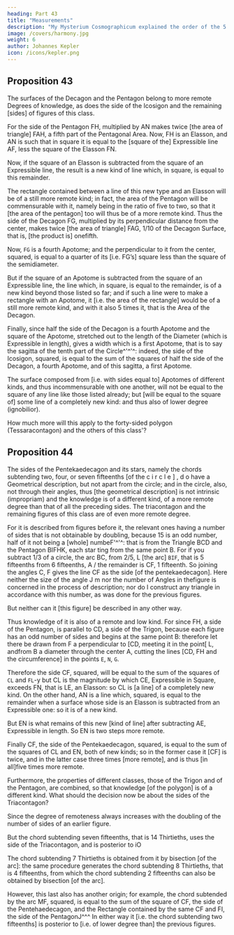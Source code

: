 ```yaml
---
heading: Part 43
title: "Measurements"
description: "My Mysterium Cosmographicum explained the order of the 5 solids in the world"
image: /covers/harmony.jpg
weight: 6
author: Johannes Kepler
icon: /icons/kepler.png
---
```



## Proposition 43

The surfaces of the Decagon and the Pentagon belong to more remote Degrees of knowledge, as does the side of the Icosigon and the remaining [sides] of figures of this class.

For the side of the Pentagon FH, multiplied by AN makes twice [the area of triangle] FAH, a fifth part of the Pentagonal Area. Now, FH is an Elasson, and AN is such that in square it is equal to the [square of the] Expressible line AF, less the square of the Elasson FN.

Now, if the square of an Elasson is subtracted from the square of an Expressible line, the result is a new kind of line which, in square, is equal to this remainder. 

The rectangle contained between a line of this new type and an Elasson will be of a still more remote kind; in fact, the area of the Pentagon will be commensurable with it, namely being in the ratio of five to two, so that
it [the area of the pentagon] too will thus be of a more remote kind. Thus the side of the Decagon FG, multiplied by its perpendicular distance from the center, makes twice [the area of triangle]
FAG, 1/10 of the Decagon Surface, that is, [the product is] onefifth. 

Now, `FG` is a fourth Apotome; and the perpendicular to it from the center, squared, is equal to a quarter of its [i.e. FG’s] square less than the square of the semidiameter. 

But if the square of an Apotome is subtracted from the square of an Expressible line, the line which, in square, is equal to the remainder, is of a new kind beyond those listed so far; and if such a line were to make a rectangle with an Apotome, it [i.e. the area of the rectangle] would be of a still more remote kind, and with it also 5 times it, that is the Area of the Decagon.


Finally, since half the side of the Decagon is a fourth Apotome and the square of the Apotome, stretched out to the length of the Diameter (which is Expressible in length), gives a width which is a first Apotome, that is to say the sagitta
of the tenth part of the Circle^'^'^: indeed, the side of the Icosigon, squared, is equal to the sum of the squares of half the side of the Decagon, a fourth Apotome, and of this sagitta, a first Apotome. 

The surface composed from [i.e. with sides equal to] Apotomes of different kinds, and thus incommensurable with one another, will not be equal to the square of any line like those listed already; but [will be equal to the square of] some line of a completely new kind: and thus also of lower degree (ignobilior).

How much more will this apply to the forty-sided polygon (Tessaracontagon) and the others of this class'?


## Proposition 44

The sides of the Pentekaedecagon and its stars, namely the chords subtending two, four, or seven fifteenths [of the c i r c l e ] , d o have a Geometrical description, but not apart from the circle; and in the circle, also, not through their angles, thus [the geometrical description] is not intrinsic (impropriam) and the knowledge is of a different kind, of a more remote degree than that of all the preceding sides. The triacontagon and the remaining figures of this class are of even more remote degree.

For it is described from figures before it, the relevant ones having a number of sides that is not obtainable by doubling, because 15 is an odd number, half of it not being a [whole] numbeF'^'^: that is from
the Triangle BCD and the Pentagon BIFHK, each star ting from the same point B. For if you subtract 1/3 of a circle, the arc BC, from 2/5, L [the arc] `BIF`, that is 5 fifteenths from 6 fifteenths, A / the remainder is CF, 1 fifteenth. So joining the
angles C, F gives the line CF as the side [of the pentekaedecagon]. Here neither the size of the angle J m nor the number of Angles in thefigure is concerned in the process of description; nor do I construct any triangle in accordance with this number, as was done for the previous figures.


But neither can it [this figure] be described in any other way. 

Thus knowledge of it is also of a remote and low kind. For since FH, a side of the Pentagon, is parallel to CD, a side of the Trigon, because each figure has an odd number of sides and begins at the same point B: therefore let there be drawn from F a perpendicular to [CD, meeting it in the point[ L, andfrom B a diameter through the center A, cutting the lines [CD, FH and the circumference] in the points `E`, `N`, `G`. 

Therefore the side CF, squared, will be equal to the sum of the squares of `CL` and `FL`-y but CL is the magnitude by which CE, Expressible in Square, exceeds FN, that is LE, an Elasson: so CL is [a line] of a completely new kind.
On the other hand, AN is a line which, squared, is equal to the remainder when
a surface whose side is an Elasson is subtracted from an Expressible one: so
it is of a new kind.

But EN is what remains of this new [kind of line] after subtracting AE, Expressible in length. So EN is two steps more remote. 

Finally CF, the side of the Pentekaedecagon, squared, is equal to the sum of the squares of CL and EN, both of new kinds; so in the former case it [CF] is twice, and in the latter case three times [more remote], and is thus [in all]five times more remote.

Furthermore, the properties of different classes, those of the Trigon and of the Pentagon, are combined, so that knowledge [of the polygon] is of a different kind. What should the decision now be about the sides of the Triacontagon?

Since the degree of remoteness always increases with the doubling of the number of sides of an earlier figure.

But the chord subtending seven fifteenths, that is 14 Thirtieths, uses the side of the Triacontagon, and is posterior to iO


The chord subtending 7 Thirtieths is obtained from it by bisection [of the arc]: the same procedure generates the chord subtending 8 Thirtieths, that is 4 fifteenths, from which the chord subtending 2 fifteenths can also be obtained by bisection [of the arc].

However, this last also has another origin; for example, the chord subtended by the arc MF, squared, is equal to the sum of the square of CF, the side of the Pentehaedecagon, and the Rectangle contained by the same CF and FI, the side of the PentagonJ^^^ In either way it [i.e. the chord subtending two fifteenths] is posterior to [i.e. of lower degree than] the previous figures.
